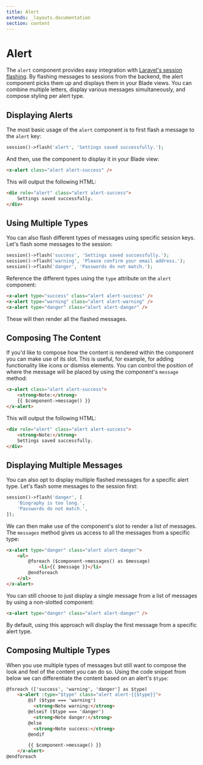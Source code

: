 ```yaml
---
title: Alert
extends: _layouts.documentation
section: content
---
```


# Alert

The `alert` component provides easy integration with [Laravel's session flashing](https://laravel.com/docs/session#flash-data). By flashing messages to sessions from the backend, the alert component picks them up and displays them in your Blade views. You can combine multiple letters, display various messages simultaneously, and compose styling per alert type.

## Displaying Alerts

The most basic usage of the `alert` component is to first flash a message to the `alert` key:

```php
session()->flash('alert', 'Settings saved successfully.');
```

And then, use the component to display it in your Blade view:

```html
<x-alert class="alert alert-success" />
```

This will output the following HTML:

```html
<div role="alert" class="alert alert-success">
    Settings saved successfully.
</div>
```

## Using Multiple Types

You can also flash different types of messages using specific session keys. Let's flash some messages to the session:

```php
session()->flash('success', 'Settings saved successfully.');
session()->flash('warning', 'Please confirm your email address.');
session()->flash('danger', 'Passwords do not match.');
```

Reference the different types using the `type` attribute on the `alert` component:

```html
<x-alert type="success" class="alert alert-success" />
<x-alert type="warning" class="alert alert-warning" />
<x-alert type="danger" class="alert alert-danger" />
```

These will then render all the flashed messages.

## Composing The Content

If you'd like to compose how the content is rendered within the component you can make use of its slot. This is useful, for example, for adding functionality like icons or dismiss elements. You can control the position of where the message will be placed by using the component's `message` method:

```html
<x-alert class="alert alert-success">
    <strong>Note:</strong>
    {{ $component->message() }}
</x-alert>
```

This will output the following HTML:

```html
<div role="alert" class="alert alert-success">
    <strong>Note:</strong>
    Settings saved successfully.
</div>
```

## Displaying Multiple Messages

You can also opt to display multiple flashed messages for a specific alert type. Let's flash some messages to the session first:

```php
session()->flash('danger', [
    'Biography is too long.',
    'Passwords do not match.',
]);
```

We can then make use of the component's slot to render a list of messages. The `messages` method gives us access to all the messages from a specific type:

```html
<x-alert type="danger" class="alert alert-danger">
    <ul>
        @foreach ($component->messages() as $message)
            <li>{{ $message }}</li>
        @endforeach
    </ul>
</x-alert>
```

You can still choose to just display a single message from a list of messages by using a non-slotted component:

```html
<x-alert type="danger" class="alert alert-danger" />
```

By default, using this approach will display the first message from a specific alert type.

## Composing Multiple Types

When you use multiple types of messages but still want to compose the look and feel of the content you can do so. Using the code snippet from below we can differentiate the content based on an alert's `$type`:

```html
@foreach (['success', 'warning', 'danger'] as $type)
    <x-alert :type="$type" class="alert alert-{{$type}}">
        @if ($type === 'warning')
          <strong>Note warning:</strong>
        @elseif ($type === 'danger')
          <strong>Note danger:</strong>
        @else
          <strong>Note success:</strong>
        @endif

        {{ $component->message() }}
    </x-alert>
@endforeach
```

